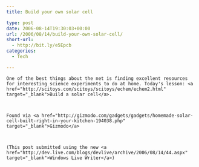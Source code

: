 ```yaml
---
title: Build your own solar cell

type: post
date: 2006-08-14T19:30:03+00:00
url: /2006/08/14/build-your-own-solar-cell/
short-url:
  - http://bit.ly/e5Epcb
categories:
  - Tech

---
```

<div class='microid-mailto+http:sha1:0d048eb998f938baf03d43a4ef4f5fe4d0295158'>
  
    One of the best things about the net is finding excellent resources for interesting science experiments to do at home. Today's lesson: <a href="http://scitoys.com/scitoys/scitoys/echem/echem2.html" target="_blank">Build a solar cell</a>.
  
  
  
    Found via <a href="http://gizmodo.com/gadgets/gadgets/homemade-solar-cell-built-right-in-your-kitchen-194038.php" target="_blank">Gizmodo</a>
  
  
  
    (This post submitted using the new <a href="http://dev.live.com/blogs/devlive/archive/2006/08/14/44.aspx" target="_blank">Windows Live Writer</a>)
  
